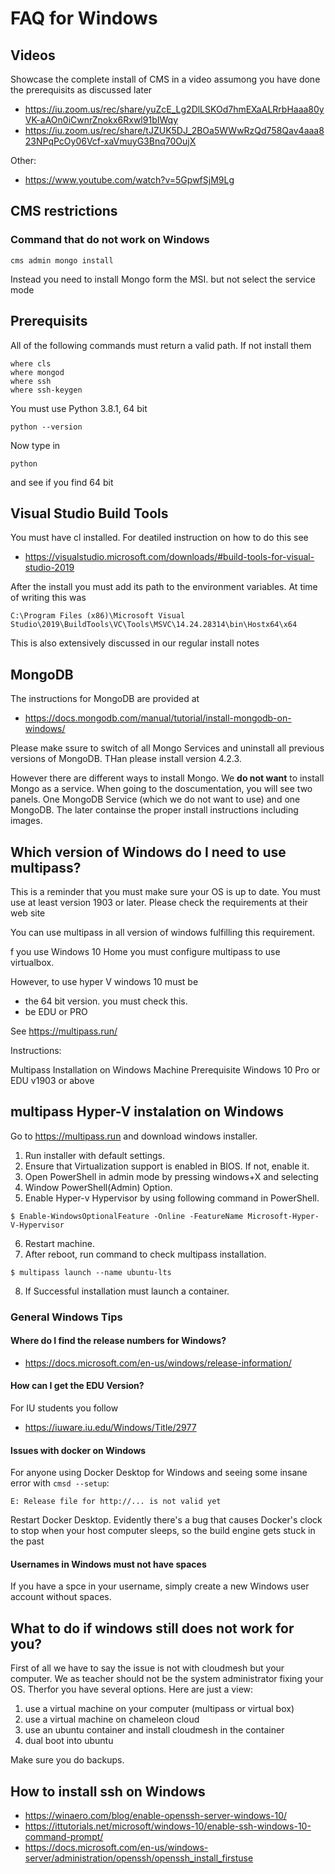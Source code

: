# FAQ for Windows

## Videos

Showcase the complete install of CMS in a video assumong you have done
the prerequisits as discussed later

* <https://iu.zoom.us/rec/share/yuZcE_Lg2DlLSKOd7hmEXaALRrbHaaa80yVK-aAOn0iCwnrZnokx6Rxwl91bIWqy>
* <https://iu.zoom.us/rec/share/tJZUK5DJ_2BOa5WWwRzQd758Qav4aaa823NPqPcOy06Vcf-xaVmuyG3Bnq70OujX>

Other:

* <https://www.youtube.com/watch?v=5GpwfSjM9Lg>


## CMS restrictions

### Command that do not work on Windows 

```
cms admin mongo install
```

Instead you need to install Mongo form the MSI. but not select the service mode


## Prerequisits

All of the following commands must return a valid path. If not install them

```
where cls
where mongod
where ssh
where ssh-keygen
```

You must use Python 3.8.1, 64 bit

```
python --version
```

Now type in 

```
python
```

and see if you find 64 bit


## Visual Studio Build Tools

You must have cl installed. For deatiled instruction on how to do this see

* <https://visualstudio.microsoft.com/downloads/#build-tools-for-visual-studio-2019>

After the install you must add its path to the environment variables. At time of writing this was

```
C:\Program Files (x86)\Microsoft Visual Studio\2019\BuildTools\VC\Tools\MSVC\14.24.28314\bin\Hostx64\x64
```

This is also extensively discussed in our regular install notes


## MongoDB

The instructions for MongoDB are provided at

* <https://docs.mongodb.com/manual/tutorial/install-mongodb-on-windows/>

Please make ssure to switch of all Mongo Services and uninstall all previous versions of MongoDB. THan please install version 4.2.3.

However there are different ways to install Mongo. We **do not want** to install Mongo as a service.
When going to the doscumentation, you will see two panels. One MongoDB Service (which we do not want to use) and one MongoDB. The later containse the proper install instructions including images.



## Which version of Windows do I need to use multipass?

This is a reminder that you must make sure your OS is up to date. You must use
at least version 1903 or later. Please check the requirements at their web site

You can use multipass in all version of windows fulfilling this requirement. 

f you use Windows 10 Home you must configure multipass to use virtualbox.

However, to use hyper V windows 10 must be

* the 64 bit version. you must check this.
* be EDU or PRO
 
See <https://multipass.run/> 

Instructions:

Multipass Installation on Windows Machine
Prerequisite
Windows 10 Pro or EDU v1903 or above

## multipass Hyper-V instalation on Windows

Go to <https://multipass.run> and download windows installer.

1. Run installer with default settings.
2. Ensure that Virtualization support is enabled in BIOS. If not, enable it.
3. Open PowerShell in admin mode by pressing windows+X and selecting
4. Window PowerShell(Admin) Option.
5. Enable Hyper-v Hypervisor by using following command in PowerShell.

```
$ Enable-WindowsOptionalFeature -Online -FeatureName Microsoft-Hyper-V-Hypervisor 
```

6. Restart machine.
7. After reboot, run command to check multipass installation.

```
$ multipass launch --name ubuntu-lts 
```

8. If Successful installation must launch a container.
 
 
### General Windows Tips

#### Where do I find the release numbers for Windows?

* <https://docs.microsoft.com/en-us/windows/release-information/>

#### How can I get the EDU Version?

For IU students you follow

* <https://iuware.iu.edu/Windows/Title/2977>

#### Issues with docker on Windows

For anyone using Docker Desktop for Windows and seeing some insane error with
`cmsd --setup`:

```
E: Release file for http://... is not valid yet
```

Restart Docker Desktop. Evidently there's a bug that causes Docker's clock to
stop when your host computer sleeps, so the build engine gets stuck in the past

#### Usernames in Windows must not have spaces

If you have a spce in your username, simply create a new Windows user account
without spaces.


## What to do if windows still does not work for you?

First of all we have to say the issue is not with cloudmesh but your
computer. We as teacher should not be the system administrator fixing
your OS. Therfor you have several options. Here are just a view:


1. use a virtual machine on your computer (multipass or virtual box)
2. use a virtual machine on chameleon cloud
3. use an ubuntu container and install cloudmesh in the container 
4. dual boot into ubuntu
 

Make sure you do backups.

## How to install ssh on Windows

* <https://winaero.com/blog/enable-openssh-server-windows-10/>
* <https://ittutorials.net/microsoft/windows-10/enable-ssh-windows-10-command-prompt/>
* <https://docs.microsoft.com/en-us/windows-server/administration/openssh/openssh_install_firstuse>
